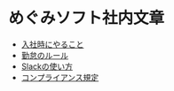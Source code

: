 # めぐみソフト社内文章

- [入社時にやること](on_join.md)
- [勤怠のルール](kintai.md)
- [Slackの使い方](slack.md)
- [コンプライアンス規定](compliance.md)
